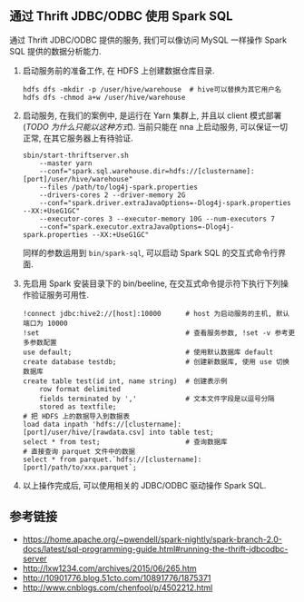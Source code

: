 ## 通过 Thrift JDBC/ODBC 使用 Spark SQL
通过 Thrift JDBC/ODBC 提供的服务, 我们可以像访问 MySQL 一样操作 Spark SQL 提供的数据分析能力.

1. 启动服务前的准备工作, 在 HDFS 上创建数据仓库目录.

    ```
    hdfs dfs -mkdir -p /user/hive/warehouse  # hive可以替换为其它用户名
    hdfs dfs -chmod a+w /user/hive/warehouse
    ```

1. 启动服务, 在我们的案例中, 是运行在 Yarn 集群上, 并且以 client 模式部署(*TODO 为什么只能以这种方式*). 当前只能在 nna 上启动服务, 可以保证一切正常, 在其它服务器上有待验证.

    ```
    sbin/start-thriftserver.sh
        --master yarn
        --conf="spark.sql.warehouse.dir=hdfs://[clustername]:[port]/user/hive/warehouse"
        --files /path/to/log4j-spark.properties
        --drivers-cores 2 --driver-memory 2G
        --conf="spark.driver.extraJavaOptions=-Dlog4j-spark.properties --XX:+UseG1GC"
        --executor-cores 3 --executor-memory 10G --num-executors 7
        --conf="spark.executor.extraJavaOptions=-Dlog4j-spark.properties --XX:+UseG1GC"
    ```
    同样的参数运用到 `bin/spark-sql`, 可以启动 Spark SQL 的交互式命令行界面.

1. 先启用 Spark 安装目录下的 bin/beeline, 在交互式命令提示符下执行下列操作验证服务可用性.

    ```
    !connect jdbc:hive2://[host]:10000      # host 为启动服务的主机, 默认端口为 10000
    !set                                    # 查看服务参数, !set -v 参考更多参数配置
    use default;                            # 使用默认数据库 default
    create database testdb;                 # 创建新数据库, 使用 use 切换数据库
    create table test(id int, name string)  # 创建表示例
        row format delimited
        fields terminated by ','            # 文本文件字段是以逗号分隔
        stored as textfile;
    # 把 HDFS 上的数据导入到数据表
    load data inpath 'hdfs://[clustername]:[port]/user/hive/[rawdata.csv] into table test;
    select * from test;                     # 查询数据库
    # 直接查询 parquet 文件中的数据
    select * from parquet.`hdfs://[clustername]:[port]/path/to/xxx.parquet`;
    ``` 

1. 以上操作完成后, 可以使用相关的 JDBC/ODBC 驱动操作 Spark SQL.  

## 参考链接
- https://home.apache.org/~pwendell/spark-nightly/spark-branch-2.0-docs/latest/sql-programming-guide.html#running-the-thrift-jdbcodbc-server
- http://lxw1234.com/archives/2015/06/265.htm
- http://10901776.blog.51cto.com/10891776/1875371
- http://www.cnblogs.com/chenfool/p/4502212.html
